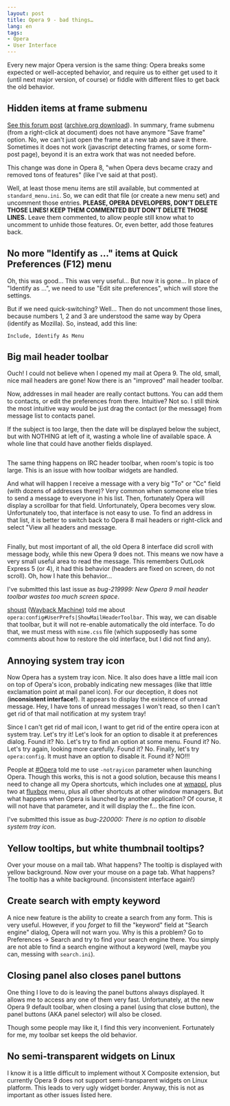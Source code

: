 ```yaml
---
layout: post
title: Opera 9 - bad things…
lang: en
tags:
- Opera
- User Interface
---
```


Every new major Opera version is the same thing: Opera breaks some expected or well-accepted behavior, and require us to either get used to it (until next major version, of course) or fiddle with different files to get back the old behavior.


## Hidden items at frame submenu

[See this forum post](http://my.opera.com/community/forums/topic.dml?id=134582) ([archive.org download](https://archive.org/details/myopera-forums-100001-200000)). In summary, frame submenu (from a right-click at document) does not have anymore "Save frame" option. No, we can't just open the frame at a new tab and save it there. Sometimes it does not work (javascript detecting frames, or some form-post page), beyond it is an extra work that was not needed before.

This change was done in Opera 8, "when Opera devs became crazy and removed tons of features" (like I've said at that post).

Well, at least those menu items are still available, but commented at `standard_menu.ini`. So, we can edit that file (or create a new menu set) and uncomment those entries. **PLEASE, OPERA DEVELOPERS, DON'T DELETE THOSE LINES! KEEP THEM COMMENTED BUT DON'T DELETE THOSE LINES.** Leave them commented, to allow people still know what to uncomment to unhide those features. Or, even better, add those features back.

## No more "Identify as …" items at Quick Preferences (F12) menu

Oh, this was good… This was very useful… But now it is gone… In place of "Identify as …", we need to use "Edit site preferences", which will store the settings.

But if we need quick-switching? Well… Then do not uncomment those lines, because numbers 1, 2 and 3 are understood the same way by Opera (identify as Mozilla). So, instead, add this line:

    Include, Identify As Menu

## Big mail header toolbar

Ouch! I could not believe when I opened my mail at Opera 9. The old, small, nice mail headers are gone! Now there is an "improved" mail header toolbar.

Now, addresses in mail header are really contact buttons. You can add them to contacts, or edit the preferences from there. Intuitive? Not so. I still think the most intuitive way would be just drag the contact (or the message) from message list to contacts panel.

If the subject is too large, then the date will be displayed below the subject, but with NOTHING at left of it, wasting a whole line of available space. A whole line that could have another fields displayed.

<figure class="singleimage">
<img src="{{ site.url }}/blog/images/mailheadertoolbar-1.png" alt="">
</figure>

The same thing happens on IRC header toolbar, when room's topic is too large. This is an issue with how toolbar widgets are handled.

And what will happen I receive a message with a very big "To" or "Cc" field (with dozens of addresses there)? Very common when someone else tries to send a message to everyone in his list. Then, fortunately Opera will display a scrollbar for that field. Unfortunately, Opera becomes very slow. Unfortunately too, that interface is not easy to use. To find an address in that list, it is better to switch back to Opera 8 mail headers or right-click and select "View all headers and message.

<figure class="singleimage">
<img src="{{ site.url }}/blog/images/mailheadertoolbar-2.png" alt="">
</figure>

Finally, but most important of all, the old Opera 8 interface did scroll with message body, while this new Opera 9 does not. This means we now have a very small useful area to read the message. This remembers OutLook Express 5 (or 4), it had this behavior (headers are fixed on screen, do not scroll). Oh, how I hate this behavior…

I've submitted this last issue as _bug-219999: New Opera 9 mail header toolbar wastes too much screen space_.

[shoust](http://my.opera.com/shoust) ([Wayback Machine](http://web.archive.org/web/20060621121634/http://my.opera.com/shoust/blog/)) told me about `opera:config#UserPrefs|ShowMailHeaderToolbar`. This way, we can disable that toolbar, but it will not re-enable automatically the old interface. To do that, we must mess with `mime.css` file (which supposedly has some comments about how to restore the old interface, but I did not find any).

## Annoying system tray icon

Now Opera has a system tray icon. Nice. It also does have a little mail icon on top of Opera's icon, probably indicating new messages (like that little exclamation point at mail panel icon). For our deception, it does not (**inconsistent interface!**). It appears to display the existence of unread message. Hey, I have tons of unread messages I won't read, so then I can't get rid of that mail notification at my system tray!

Since I can't get rid of mail icon, I want to get rid of the entire opera icon at system tray. Let's try it! Let's look for an option to disable it at preferences dialog. Found it? No. Let's try to find an option at some menu. Found it? No. Let's try again, looking more carefully. Found it? No. Finally, let's try `opera:config`. It must have an option to disable it. Found it? NO!!!

People at [#Opera](irc://irc.opera.com/Opera) told me to use `-notrayicon` parameter when launching Opera. Though this works, this is not a good solution, because this means I need to change all my Opera shortcuts, which includes one at [wmappl](http://wmappl.sourceforge.net/), plus two at [fluxbox](http://fluxbox.org/) menu, plus all other shortcuts at other window managers. But what happens when Opera is launched by another application? Of course, it will not have that parameter, and it will display the f… the fine icon.

I've submitted this issue as _bug-220000: There is no option to disable system tray icon_.

## Yellow tooltips, but white thumbnail tooltips?

Over your mouse on a mail tab. What happens? The tooltip is displayed with yellow background. Now over your mouse on a page tab. What happens? The tooltip has a white background. (inconsistent interface again!)

## Create search with empty keyword

A nice new feature is the ability to create a search from any form. This is very useful. However, if you _forget_ to fill the "keyword" field at "Search engine" dialog, Opera will not warn you. Why is this a problem? Go to Preferences → Search and try to find your search engine there. You simply are not able to find a search engine without a keyword (well, maybe you can, messing with `search.ini`).

## Closing panel also closes panel buttons

One thing I love to do is leaving the panel buttons always displayed. It allows me to access any one of them very fast. Unfortunately, at the new Opera 9 default toolbar, when closing a panel (using that close button), the panel buttons (AKA panel selector) will also be closed.

Though some people may like it, I find this very inconvenient. Fortunately for me, my toolbar set keeps the old behavior.

## No semi-transparent widgets on Linux

I know it is a little difficult to implement without X Composite extension, but currently Opera 9 does not support semi-transparent widgets on Linux platform. This leads to very ugly widget border. Anyway, this is not as important as other issues listed here.
